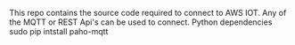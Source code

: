 This repo contains the source code required to connect to AWS IOT.
Any of the MQTT or REST Api's can be used to connect.
Python dependencies
sudo pip intstall paho-mqtt 
